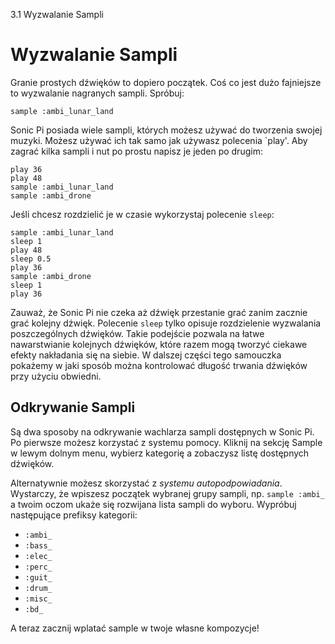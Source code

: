 3.1 Wyzwalanie Sampli

# Wyzwalanie Sampli

Granie prostych dźwięków to dopiero początek. Coś co jest dużo fajniejsze 
to wyzwalanie nagranych sampli. Spróbuj:

```
sample :ambi_lunar_land
```

Sonic Pi posiada wiele sampli, których możesz używać do tworzenia swojej 
muzyki. Możesz używać ich tak samo jak używasz polecenia `play'. Aby zagrać 
kilka sampli i nut po prostu napisz je jeden po drugim: 

```
play 36
play 48
sample :ambi_lunar_land
sample :ambi_drone
```

Jeśli chcesz rozdzielić je w czasie wykorzystaj polecenie `sleep`: 

```
sample :ambi_lunar_land
sleep 1
play 48
sleep 0.5
play 36
sample :ambi_drone
sleep 1
play 36
```

Zauważ, że Sonic Pi nie czeka aż dźwięk przestanie grać zanim zacznie 
grać kolejny dźwięk. Polecenie `sleep` tylko opisuje rozdzielenie 
wyzwalania poszczególnych dźwięków. Takie podejście pozwala na łatwe 
nawarstwianie kolejnych dźwięków, które razem mogą tworzyć ciekawe 
efekty nakładania się na siebie. W dalszej części tego samouczka 
pokażemy w jaki sposób można kontrolować długość trwania dźwięków 
przy użyciu obwiedni.

## Odkrywanie Sampli

Są dwa sposoby na odkrywanie wachlarza sampli dostępnych w Sonic Pi. 
Po pierwsze możesz korzystać z systemu pomocy. Kliknij na sekcję 
Sample w lewym dolnym menu, wybierz kategorię a zobaczysz listę 
dostępnych dźwięków.

Alternatywnie możesz skorzystać z *systemu autopodpowiadania*. Wystarczy, 
że wpiszesz początek wybranej grupy sampli, np. `sample :ambi_` a twoim 
oczom ukaże się rozwijana lista sampli do wyboru. Wypróbuj następujące 
prefiksy kategorii:

* `:ambi_` 
* `:bass_`
* `:elec_`
* `:perc_`
* `:guit_`
* `:drum_`
* `:misc_`
* `:bd_`

A teraz zacznij wplatać sample w twoje własne kompozycje!
